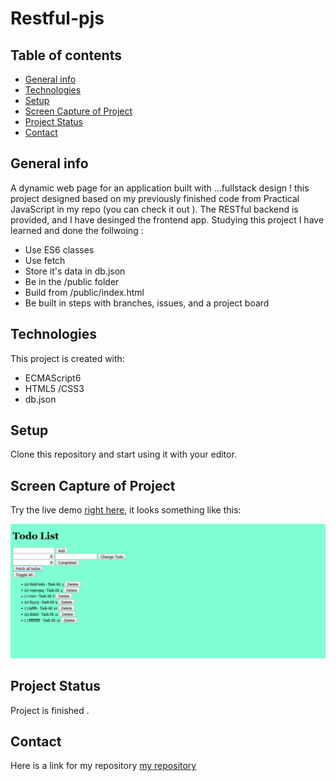 
# Restful-pjs

## Table of contents

- [General info](#general-info)
- [Technologies](#technologies)
- [Setup](#setup)
- [Screen Capture of Project](#screen-capture-of-project)
- [Project Status](#project-status)
- [Contact](#contact)

## General info

A dynamic web page for an application built with ...fullstack design ! this project designed based on my previously finished code from Practical JavaScript in my repo (you can check it out ). The RESTful backend is provided, and I have desinged the frontend app. 
Studying this project I have learned and done the follwoing :

- Use ES6 classes
- Use fetch
- Store it's data in db.json
- Be in the /public folder
- Build from /public/index.html
- Be built in steps with branches, issues, and a project board

## Technologies

This project is created with:

- ECMAScript6 
- HTML5 /CSS3
- db.json


## Setup

Clone this repository and start using it with your editor.

## Screen Capture of Project


Try the live demo [right here](https://rashaali84.github.io/restful-pjs/), it looks something like this:

[![To-do list Project screen shot](./fire-shot.png)](https://rashaali84.github.io/restful-pjs/)


## Project Status

Project is finished .

## Contact
  
Here is a link for my repository [my repository](https://rashaali84.github.io/)







